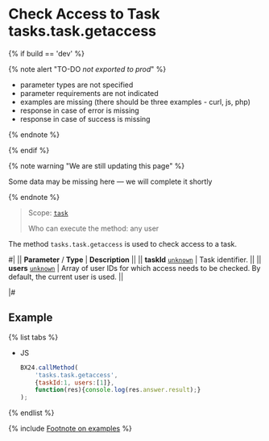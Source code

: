 # Check Access to Task tasks.task.getaccess

{% if build == 'dev' %}

{% note alert "TO-DO _not exported to prod_" %}

- parameter types are not specified
- parameter requirements are not indicated
- examples are missing (there should be three examples - curl, js, php)
- response in case of error is missing
- response in case of success is missing
 
{% endnote %}

{% endif %}

{% note warning "We are still updating this page" %}

Some data may be missing here — we will complete it shortly

{% endnote %}

> Scope: [`task`](../scopes/permissions.md)
>
> Who can execute the method: any user

The method `tasks.task.getaccess` is used to check access to a task.

#|
|| **Parameter** / **Type** | **Description** ||
|| **taskId**
[`unknown`](../data-types.md) | Task identifier. ||
|| **users**
[`unknown`](../data-types.md) | Array of user IDs for which access needs to be checked. By default, the current user is used. ||

|#

## Example

{% list tabs %}

- JS

    ```js
    BX24.callMethod(
        'tasks.task.getaccess',
        {taskId:1, users:[1]},
        function(res){console.log(res.answer.result);}
    );
    ```

{% endlist %}

{% include [Footnote on examples](../../_includes/examples.md) %}